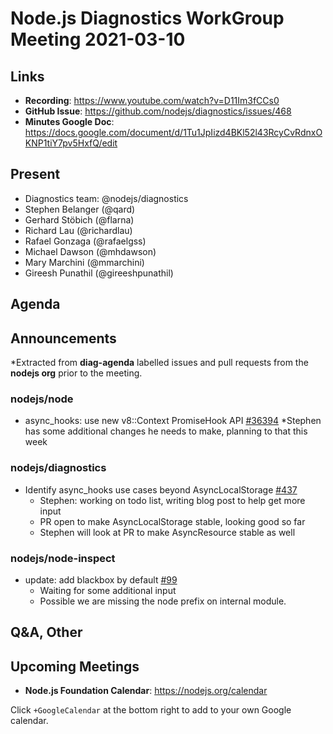 # Node.js  Diagnostics WorkGroup Meeting 2021-03-10

## Links

* **Recording**: https://www.youtube.com/watch?v=D11Im3fCCs0
* **GitHub Issue**: https://github.com/nodejs/diagnostics/issues/468
* **Minutes Google Doc**: https://docs.google.com/document/d/1Tu1JpIizd4BKl52l43RcyCvRdnxOKNP1tiY7pv5HxfQ/edit

## Present

* Diagnostics team: @nodejs/diagnostics
* Stephen Belanger (@qard)
* Gerhard Stöbich (@flarna)
* Richard Lau (@richardlau)
* Rafael Gonzaga (@rafaelgss)
* Michael Dawson (@mhdawson)
* Mary Marchini (@mmarchini)
* Gireesh Punathil (@gireeshpunathil)

## Agenda

## Announcements

*Extracted from **diag-agenda** labelled issues and pull requests from the **nodejs org** prior to the meeting.

### nodejs/node

* async_hooks: use new v8::Context PromiseHook API [#36394](https://github.com/nodejs/node/pull/36394)
   *Stephen has some additional changes he needs to make, planning to that this week

### nodejs/diagnostics

* Identify async_hooks use cases beyond AsyncLocalStorage [#437](https://github.com/nodejs/diagnostics/issues/437)
  * Stephen: working on todo list, writing blog post to help get more input
  * PR open to make AsyncLocalStorage stable, looking good so far
  * Stephen will look at PR to make AsyncResource stable as well

### nodejs/node-inspect

* update: add blackbox by default [#99](https://github.com/nodejs/node-inspect/pull/99)
  * Waiting for some additional input
  * Possible we are missing the node prefix on internal module.

## Q&A, Other

## Upcoming Meetings

* **Node.js Foundation Calendar**: https://nodejs.org/calendar

Click `+GoogleCalendar` at the bottom right to add to your own Google calendar.
